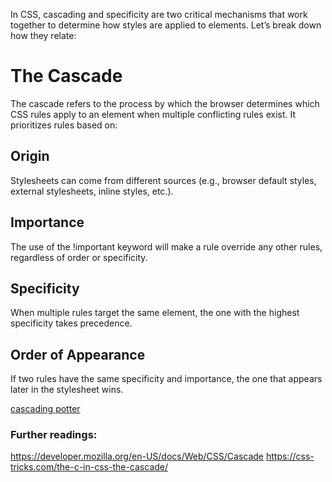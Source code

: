 In CSS, cascading and specificity are two critical mechanisms that work together to determine how styles are applied to elements. Let’s break down how they relate:

# The Cascade
The cascade refers to the process by which the browser determines which CSS rules apply to an element when multiple conflicting rules exist. It prioritizes rules based on:

## Origin
Stylesheets can come from different sources (e.g., browser default styles, external stylesheets, inline styles, etc.).

## Importance
The use of the !important keyword will make a rule override any other rules, regardless of order or specificity.

## Specificity 
When multiple rules target the same element, the one with the highest specificity takes precedence.

## Order of Appearance
If two rules have the same specificity and importance, the one that appears later in the stylesheet wins.

[cascading potter](./cascading_potter.html)

### Further readings:

https://developer.mozilla.org/en-US/docs/Web/CSS/Cascade
https://css-tricks.com/the-c-in-css-the-cascade/
